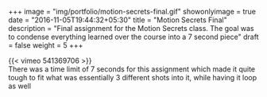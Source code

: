 +++
image = "img/portfolio/motion-secrets-final.gif"
showonlyimage = true
date = "2016-11-05T19:44:32+05:30"
title = "Motion Secrets Final"
description = "Final assignment for the Motion Secrets class. The goal was to condense everything learned over the course into a 7 second piece"
draft = false
weight = 5
+++

{{< vimeo 541369706 >}}  
There was a time limit of 7 seconds for this assignment which made it quite tough to fit what was essentially 3 different shots into it, while having it loop as well